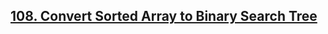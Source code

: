 ## [108. Convert Sorted Array to Binary Search Tree](https://leetcode.com/problems/convert-sorted-array-to-binary-search-tree/)